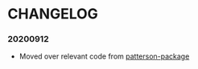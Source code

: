 # CHANGELOG

### 20200912 
- Moved over relevant code from [patterson-package][old_protocols]


[old_protocols]: <https://www.github.com/sarastokes/patterson-package>